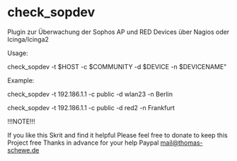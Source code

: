 # check_sopdev
Plugin zur Überwachung der Sophos AP und RED Devices über Nagios oder Icinga/Icinga2

Usage:

check_sopdev -t \$HOST -c \$COMMUNITY -d \$DEVICE -n \$DEVICENAME"

Example:

check_sopdev -t 192.186.1.1 -c public -d wlan23 -n Berlin

check_sopdev -t 192.186.1.1 -c public -d red2 -n Frankfurt

!!!NOTE!!!

If you like this Skrit and find it helpful
Please feel free to donate to keep this Project free
Thanks in advance for your help
Paypal mail@thomas-schewe.de
